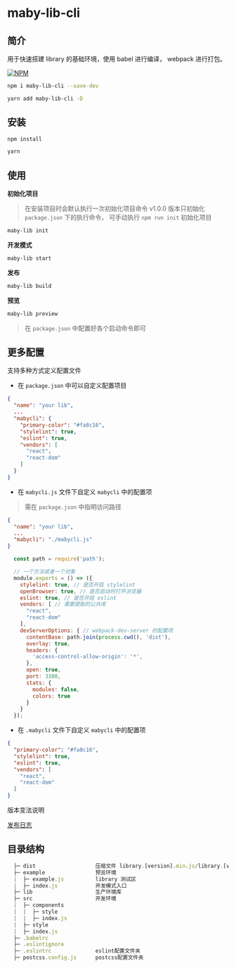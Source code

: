 # maby-lib-cli

## 简介

用于快速搭建 library 的基础环境，使用 babel 进行编译， webpack 进行打包。

[![NPM](https://nodei.co/npm/maby-lib-cli.png?downloads=true&downloadRank=true&stars=true)](https://nodei.co/npm/maby-lib-cli/)

``` bash
npm i maby-lib-cli --save-dev

yarn add maby-lib-cli -D
```

## 安装

``` bash
npm install

yarn
```

## 使用

**初始化项目**

> 在安装项目时会默认执行一次初始化项目命令
> v1.0.0 版本只初始化 `package.json` 下的执行命令， 可手动执行 `npm run init` 初始化项目

```bash
maby-lib init
```

**开发模式**

```bash
maby-lib start
```

**发布**

```bash
maby-lib build
```

**预览**

```bash
maby-lib preview
```

> 在 `package.json` 中配置好各个启动命令即可

## 更多配置

支持多种方式定义配置文件
- 在 `package.json` 中可以自定义配置项目

```json
{
  "name": "your lib",
  ...
  "mabycli": {
    "primary-color": "#fa8c16",
    "stylelint": true,
    "eslint": true,
    "vendors": [
      "react",
      "react-dom"
    ]
  }
}
```

- 在 `mabycli.js` 文件下自定义 `mabycli` 中的配置项

> 需在 `package.json` 中指明访问路径

```json
{
  "name": "your lib",
  ...
  "mabycli": "./mabycli.js"
}
```

```js
  const path = require('path');

  // 一个方法或者一个对象
  module.exports = () => ({
    stylelint: true, // 是否开启 stylelint
    openBrowser: true, // 是否启动时打开浏览器
    eslint: true, // 是否开启 eslint
    vendors: [ // 需要提取的公共库
      "react",
      "react-dom"
    ],
    devServerOptions: { // webpack-dev-server 的配置项
      contentBase: path.join(process.cwd(), 'dist'),
      overlay: true,
      headers: {
        'access-control-allow-origin': '*',
      },
      open: true,
      port: 3300,
      stats: {
        modules: false,
        colors: true
      }
    }
  });
```

- 在 `.mabycli` 文件下自定义 `mabycli` 中的配置项

```json
{
  "primary-color": "#fa8c16",
  "stylelint": true,
  "eslint": true,
  "vendors": [
    "react",
    "react-dom"
  ]
}
```

版本变法说明

[发布日志](https://github.com/Liuqing650/maby-lib-cli/blob/master/CHANGELOG.md)

## 目录结构

```jsx
  ├─ dist                   压缩文件 library.[version].min.js/library.[version].min.css
  ├─ example                预览环境
  |  ├─ example.js          library 测试区
  |  ├─ index.js            开发模式入口
  ├─ lib                    生产环境库
  ├─ src                    开发环境
  |  ├─ components
  |  |  ├─ style
  |  |  ├─ index.js
  |  ├─ style
  |  ├─ index.js
  ├─ .babelrc
  ├─ .eslintignore
  ├─ .eslintrc              eslint配置文件夹
  ├─ postcss.config.js      postcss配置文件夹
```
